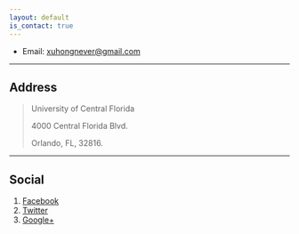 ```yaml
---
layout: default
is_contact: true
---
```


* Email: [xuhongnever@gmail.com](mailto:xuhongnever@gmail.com)
---

## Address
>University of Central Florida
>
> 4000 Central Florida Blvd.
>
> Orlando, FL, 32816.


---

## Social

1. [Facebook](#)
2. [Twitter](#)
3. [Google+](#)
